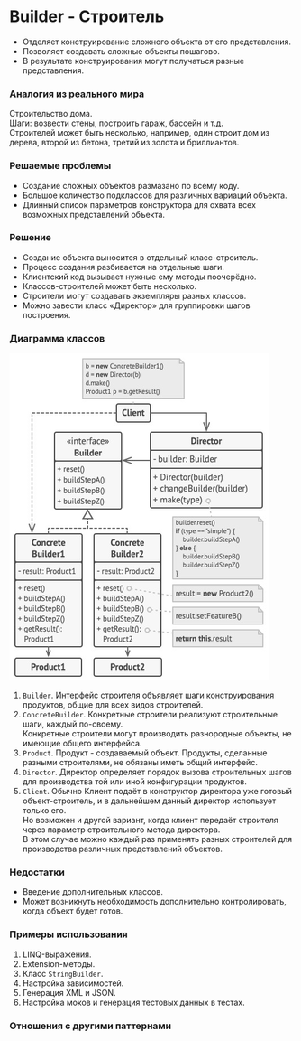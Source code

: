 ﻿# Builder - Строитель
* Отделяет конструирование сложного объекта от его представления.
* Позволяет создавать сложные объекты пошагово.
* В результате конструирования могут получаться разные представления.

### Аналогия из реального мира
Строительство дома.  
Шаги: возвести стены, построить гараж, бассейн и т.д.  
Строителей может быть несколько, например, один строит дом из дерева, второй из бетона, третий из золота и бриллиантов. 

### Решаемые проблемы
* Создание сложных объектов размазано по всему коду.
* Большое количество подклассов для различных вариаций объекта.
* Длинный список параметров конструктора для охвата всех возможных представлений объекта.

### Решение
* Создание объекта выносится в отдельный класс-строитель.
* Процесс создания разбивается на отдельные шаги.
* Клиентский код вызывает нужные ему методы поочерёдно.
* Классов-строителей может быть несколько.
* Строители могут создавать экземпляры разных классов.
* Можно завести класс «Директор» для группировки шагов построения.

### Диаграмма классов
![Class diagram](Builder.jpg)
1. `Builder`. Интерфейс строителя объявляет шаги конструирования продуктов, общие для всех видов строителей.
2. `ConcreteBuilder`. Конкретные строители реализуют строительные шаги, каждый по-своему.  
Конкретные строители могут производить разнородные объекты, не имеющие общего интерфейса.
3. `Product`. Продукт - создаваемый объект. Продукты, сделанные разными строителями, не обязаны иметь общий интерфейс.
4. `Director`. Директор определяет порядок вызова строительных шагов для производства той или иной конфигурации продуктов.
5. `Client`. Обычно Клиент подаёт в конструктор директора уже готовый объект-строитель, и в дальнейшем данный директор использует только его.  
Но возможен и другой вариант, когда клиент передаёт строителя через параметр строительного метода директора.  
В этом случае можно каждый раз применять разных строителей для производства различных представлений объектов.

### Недостатки
* Введение дополнительных классов.
* Может возникнуть необходимость дополнительно контролировать, когда объект будет готов.

### Примеры использования
1. LINQ-выражения.
2. Extension-методы.
3. Класс `StringBuilder`.
4. Настройка зависимостей.
5. Генерация XML и JSON.
6. Настройка моков и генерация тестовых данных в тестах.

### Отношения с другими паттернами


